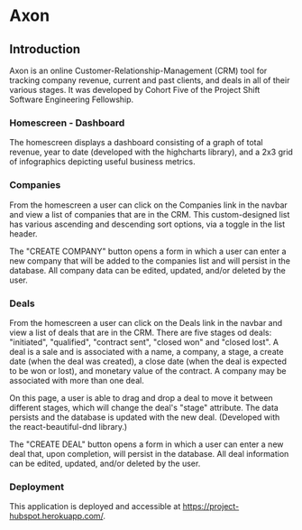 # Axon

## Introduction

Axon is an online Customer-Relationship-Management (CRM) tool for tracking company revenue, current and past clients, and deals in all of their various stages. It was developed by Cohort Five of the Project Shift Software Engineering Fellowship.

### Homescreen - Dashboard

The homescreen displays a dashboard consisting of a graph of total revenue, year to date (developed with the highcharts library), and a 2x3 grid of infographics depicting useful business metrics.

### Companies

From the homescreen a user can click on the Companies link in the navbar and view a list of companies that are in the CRM. This custom-designed list has various ascending and descending sort options, via a toggle in the list header.

The "CREATE COMPANY" button opens a form in which a user can enter a new company that will be added to the companies list and will persist in the database. All company data can be edited, updated, and/or deleted by the user.

### Deals

From the homescreen a user can click on the Deals link in the navbar and view a list of deals that are in the CRM. There are five stages od deals: "initiated", "qualified", "contract sent", "closed won" and "closed lost". A deal is a sale and is associated with a name, a company, a stage, a create date (when the deal was created), a close date (when the deal is expected to be won or lost), and monetary value of the contract. A company may be associated with more than one deal.

On this page, a user is able to drag and drop a deal to move it between different stages, which will change the deal's "stage" attribute. The data persists and the database is updated with the new deal. (Developed with the react-beautiful-dnd library.)

The "CREATE DEAL" button opens a form in which a user can enter a new deal that, upon completion, will persist in the database. All deal information can be edited, updated, and/or deleted by the user.

### Deployment

This application is deployed and accessible at https://project-hubspot.herokuapp.com/.
